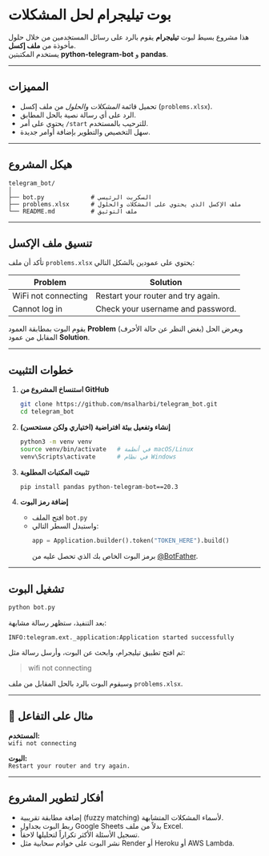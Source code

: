 # بوت تيليجرام لحل المشكلات

هذا مشروع بسيط لبوت **تيليجرام** يقوم بالرد على رسائل المستخدمين من خلال حلول مأخوذة من **ملف إكسل**.  
يستخدم المكتبتين **python-telegram-bot** و **pandas**.

---

## المميزات

- تحميل قائمة *المشكلات والحلول* من ملف إكسل (`problems.xlsx`).
- الرد على أي رسالة نصية بالحل المطابق.
- يحتوي على أمر `/start` للترحيب بالمستخدم.
- سهل التخصيص والتطوير بإضافة أوامر جديدة.

---

## هيكل المشروع

```
telegram_bot/
│
├── bot.py             # السكربت الرئيسي
├── problems.xlsx      # ملف الإكسل الذي يحتوي على المشكلات والحلول
└── README.md          # ملف التوثيق
```

---

## تنسيق ملف الإكسل

تأكد أن ملف `problems.xlsx` يحتوي على عمودين بالشكل التالي:

| Problem | Solution |
|----------|-----------|
| WiFi not connecting | Restart your router and try again. |
| Cannot log in | Check your username and password. |

يقوم البوت بمطابقة العمود **Problem** (بغض النظر عن حالة الأحرف) ويعرض الحل المقابل من عمود **Solution**.

---

## خطوات التثبيت

1. **استنساخ المشروع من GitHub**
   ```bash
   git clone https://github.com/msalharbi/telegram_bot.git
   cd telegram_bot
   ```

2. **إنشاء وتفعيل بيئة افتراضية (اختياري ولكن مستحسن)**
   ```bash
   python3 -m venv venv
   source venv/bin/activate   # في أنظمة macOS/Linux
   venv\Scripts\activate      # في نظام Windows
   ```

3. **تثبيت المكتبات المطلوبة**
   ```bash
   pip install pandas python-telegram-bot==20.3
   ```

4. **إضافة رمز البوت**
   - افتح الملف `bot.py`
   - واستبدل السطر التالي:
     ```python
     app = Application.builder().token("TOKEN_HERE").build()
     ```
     برمز البوت الخاص بك الذي تحصل عليه من [@BotFather](https://t.me/BotFather).

---

##  تشغيل البوت

```bash
python bot.py
```

بعد التنفيذ، ستظهر رسالة مشابهة:
```
INFO:telegram.ext._application:Application started successfully
```

ثم افتح تطبيق تيليجرام، وابحث عن البوت، وأرسل رسالة مثل:
> wifi not connecting

وسيقوم البوت بالرد بالحل المقابل من ملف `problems.xlsx`.

---

## 💬 مثال على التفاعل

**المستخدم:**  
`wifi not connecting`  

**البوت:**  
`Restart your router and try again.`

---

## أفكار لتطوير المشروع

- إضافة مطابقة تقريبية (fuzzy matching) لأسماء المشكلات المتشابهة.  
- ربط البوت بجداول Google Sheets بدلاً من ملف Excel.  
- تسجيل الأسئلة الأكثر تكراراً لتحليلها لاحقاً.  
- نشر البوت على خوادم سحابية مثل Render أو Heroku أو AWS Lambda.